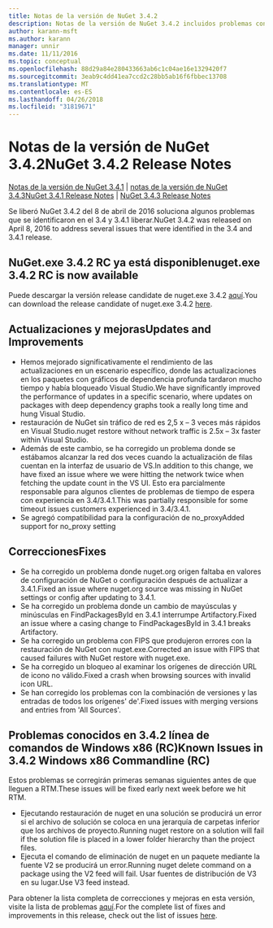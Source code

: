 ```yaml
---
title: Notas de la versión de NuGet 3.4.2
description: Notas de la versión de NuGet 3.4.2 incluidos problemas conocidos, correcciones de errores, las funciones agregadas y dcr.
author: karann-msft
ms.author: karann
manager: unnir
ms.date: 11/11/2016
ms.topic: conceptual
ms.openlocfilehash: 88d29a84e280433663ab6c1c04ae16e1329420f7
ms.sourcegitcommit: 3eab9c4dd41ea7ccd2c28bb5ab16f6fbbec13708
ms.translationtype: MT
ms.contentlocale: es-ES
ms.lasthandoff: 04/26/2018
ms.locfileid: "31819671"
---
```

# <a name="nuget-342-release-notes"></a><span data-ttu-id="17255-103">Notas de la versión de NuGet 3.4.2</span><span class="sxs-lookup"><span data-stu-id="17255-103">NuGet 3.4.2 Release Notes</span></span>

<span data-ttu-id="17255-104">[Notas de la versión de NuGet 3.4.1](../release-notes/nuget-3.4.1.md) | [notas de la versión de NuGet 3.4.3](../release-notes/nuget-3.4.3.md)</span><span class="sxs-lookup"><span data-stu-id="17255-104">[NuGet 3.4.1 Release Notes](../release-notes/nuget-3.4.1.md) | [NuGet 3.4.3 Release Notes](../release-notes/nuget-3.4.3.md)</span></span>

<span data-ttu-id="17255-105">Se liberó NuGet 3.4.2 del 8 de abril de 2016 soluciona algunos problemas que se identificaron en el 3.4 y 3.4.1 liberar.</span><span class="sxs-lookup"><span data-stu-id="17255-105">NuGet 3.4.2 was released on April 8, 2016 to address several issues that were identified in the 3.4 and 3.4.1 release.</span></span>

## <a name="nugetexe-342-rc-is-now-available"></a><span data-ttu-id="17255-106">NuGet.exe 3.4.2 RC ya está disponible</span><span class="sxs-lookup"><span data-stu-id="17255-106">nuget.exe 3.4.2 RC is now available</span></span>

<span data-ttu-id="17255-107">Puede descargar la versión release candidate de nuget.exe 3.4.2 [aquí](https://dist.nuget.org/index.html).</span><span class="sxs-lookup"><span data-stu-id="17255-107">You can download the release candidate of nuget.exe 3.4.2 [here](https://dist.nuget.org/index.html).</span></span>

## <a name="updates-and-improvements"></a><span data-ttu-id="17255-108">Actualizaciones y mejoras</span><span class="sxs-lookup"><span data-stu-id="17255-108">Updates and Improvements</span></span>

* <span data-ttu-id="17255-109">Hemos mejorado significativamente el rendimiento de las actualizaciones en un escenario específico, donde las actualizaciones en los paquetes con gráficos de dependencia profunda tardaron mucho tiempo y había bloqueado Visual Studio.</span><span class="sxs-lookup"><span data-stu-id="17255-109">We have significantly improved the performance of updates in a specific scenario, where updates on packages with deep dependency graphs took a really long time and hung Visual Studio.</span></span>
* <span data-ttu-id="17255-110">restauración de NuGet sin tráfico de red es 2,5 x – 3 veces más rápidos en Visual Studio.</span><span class="sxs-lookup"><span data-stu-id="17255-110">nuget restore without network traffic is 2.5x – 3x faster within Visual Studio.</span></span>
* <span data-ttu-id="17255-111">Además de este cambio, se ha corregido un problema donde se estábamos alcanzar la red dos veces cuando la actualización de filas cuentan en la interfaz de usuario de VS.</span><span class="sxs-lookup"><span data-stu-id="17255-111">In addition to this change, we have fixed an issue where we were hitting the network twice when fetching the update count in the VS UI.</span></span> <span data-ttu-id="17255-112">Esto era parcialmente responsable para algunos clientes de problemas de tiempo de espera con experiencia en 3.4/3.4.1.</span><span class="sxs-lookup"><span data-stu-id="17255-112">This was partially responsible for some timeout issues customers experienced in 3.4/3.4.1.</span></span>
* <span data-ttu-id="17255-113">Se agregó compatibilidad para la configuración de no_proxy</span><span class="sxs-lookup"><span data-stu-id="17255-113">Added support for no_proxy setting</span></span>

## <a name="fixes"></a><span data-ttu-id="17255-114">Correcciones</span><span class="sxs-lookup"><span data-stu-id="17255-114">Fixes</span></span>

* <span data-ttu-id="17255-115">Se ha corregido un problema donde nuget.org origen faltaba en valores de configuración de NuGet o configuración después de actualizar a 3.4.1.</span><span class="sxs-lookup"><span data-stu-id="17255-115">Fixed an issue where nuget.org source was missing in NuGet settings or config after updating to 3.4.1.</span></span>
* <span data-ttu-id="17255-116">Se ha corregido un problema donde un cambio de mayúsculas y minúsculas en FindPackagesById en 3.4.1 interrumpe Artifactory.</span><span class="sxs-lookup"><span data-stu-id="17255-116">Fixed an issue where a casing change to FindPackagesById in 3.4.1 breaks Artifactory.</span></span>
* <span data-ttu-id="17255-117">Se ha corregido un problema con FIPS que produjeron errores con la restauración de NuGet con nuget.exe.</span><span class="sxs-lookup"><span data-stu-id="17255-117">Corrected an issue with FIPS that caused failures with NuGet restore with nuget.exe.</span></span>
* <span data-ttu-id="17255-118">Se ha corregido un bloqueo al examinar los orígenes de dirección URL de icono no válido.</span><span class="sxs-lookup"><span data-stu-id="17255-118">Fixed a crash when browsing sources with invalid icon URL.</span></span>
* <span data-ttu-id="17255-119">Se han corregido los problemas con la combinación de versiones y las entradas de todos los orígenes' de'.</span><span class="sxs-lookup"><span data-stu-id="17255-119">Fixed issues with merging versions and entries from 'All Sources'.</span></span>

## <a name="known-issues-in-342-windows-x86-commandline-rc"></a><span data-ttu-id="17255-120">Problemas conocidos en 3.4.2 línea de comandos de Windows x86 (RC)</span><span class="sxs-lookup"><span data-stu-id="17255-120">Known Issues in 3.4.2 Windows x86 Commandline (RC)</span></span>

<span data-ttu-id="17255-121">Estos problemas se corregirán primeras semanas siguientes antes de que lleguen a RTM.</span><span class="sxs-lookup"><span data-stu-id="17255-121">These issues will be fixed early next week before we hit RTM.</span></span>

*  <span data-ttu-id="17255-122">Ejecutando restauración de nuget en una solución se producirá un error si el archivo de solución se coloca en una jerarquía de carpetas inferior que los archivos de proyecto.</span><span class="sxs-lookup"><span data-stu-id="17255-122">Running nuget restore on a solution will fail if the solution file is placed in a lower folder hierarchy than the project files.</span></span>
*  <span data-ttu-id="17255-123">Ejecuta el comando de eliminación de nuget en un paquete mediante la fuente V2 se producirá un error.</span><span class="sxs-lookup"><span data-stu-id="17255-123">Running nuget delete command on a package using the V2 feed will fail.</span></span> <span data-ttu-id="17255-124">Usar fuentes de distribución de V3 en su lugar.</span><span class="sxs-lookup"><span data-stu-id="17255-124">Use V3 feed instead.</span></span>


<span data-ttu-id="17255-125">Para obtener la lista completa de correcciones y mejoras en esta versión, visite la lista de problemas [aquí](https://github.com/NuGet/Home/issues?utf8=%E2%9C%93&q=is%3Aissue+milestone%3A3.4.2++is%3Aclosed+).</span><span class="sxs-lookup"><span data-stu-id="17255-125">For the complete list of fixes and improvements in this release, check out the list of issues [here](https://github.com/NuGet/Home/issues?utf8=%E2%9C%93&q=is%3Aissue+milestone%3A3.4.2++is%3Aclosed+).</span></span>